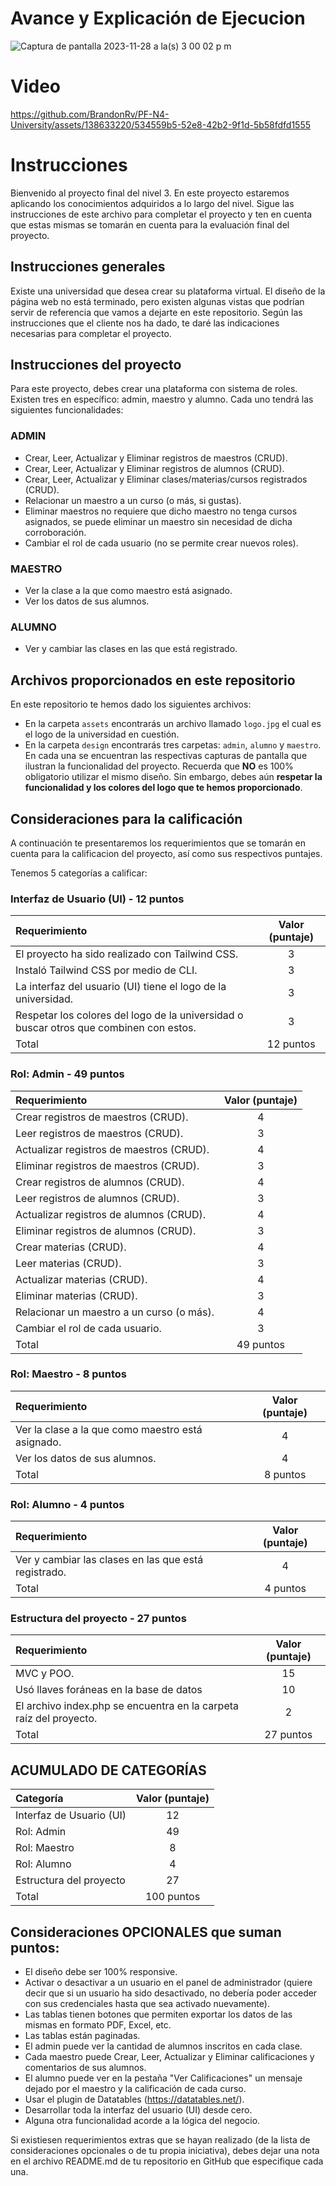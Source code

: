 # Avance y Explicación de Ejecucion

![Captura de pantalla 2023-11-28 a la(s) 3 00 02 p m](https://github.com/BrandonRv/PF-N4-University/assets/138633220/82aea4e1-2efd-4410-8a9f-2dd9620339bc)


# Video


https://github.com/BrandonRv/PF-N4-University/assets/138633220/534559b5-52e8-42b2-9f1d-5b58fdfd1555


# Instrucciones

Bienvenido al proyecto final del nivel 3. En este proyecto estaremos aplicando los conocimientos adquiridos a lo largo del nivel. Sigue las instrucciones de este archivo para completar el proyecto y ten en cuenta que estas mismas se tomarán en cuenta para la evaluación final del proyecto.

## Instrucciones generales

Existe una universidad que desea crear su plataforma virtual. El diseño de la página web no está terminado, pero existen algunas vistas que podrían servir de referencia que vamos a dejarte en este repositorio. Según las instrucciones que el cliente nos ha dado, te daré las indicaciones necesarias para completar el proyecto.

## Instrucciones del proyecto

Para este proyecto, debes crear una plataforma con sistema de roles. Existen tres en específico: admin, maestro y alumno. Cada uno tendrá las siguientes funcionalidades:

### ADMIN

- Crear, Leer, Actualizar y Eliminar registros de maestros (CRUD).
- Crear, Leer, Actualizar y Eliminar registros de alumnos (CRUD).
- Crear, Leer, Actualizar y Eliminar clases/materias/cursos registrados (CRUD).
- Relacionar un maestro a un curso (o más, si gustas).
- Eliminar maestros no requiere que dicho maestro no tenga cursos asignados, se puede eliminar un maestro sin necesidad de dicha corroboración.
- Cambiar el rol de cada usuario (no se permite crear nuevos roles).

### MAESTRO

- Ver la clase a la que como maestro está asignado.
- Ver los datos de sus alumnos.

### ALUMNO

- Ver y cambiar las clases en las que está registrado.

## Archivos proporcionados en este repositorio

En este repositorio te hemos dado los siguientes archivos:

- En la carpeta `assets` encontrarás un archivo llamado `logo.jpg` el cual es el logo de la universidad en cuestión.
- En la carpeta `design` encontrarás tres carpetas: `admin`, `alumno` y `maestro`. En cada una se encuentran las respectivas capturas de pantalla que ilustran la funcionalidad del proyecto. Recuerda que <b>NO</b> es 100% obligatorio utilizar el mismo diseño. Sin embargo, debes aún **respetar la funcionalidad y los colores del logo que te hemos proporcionado**.

## Consideraciones para la calificación

A continuación te presentaremos los requerimientos que se tomarán en cuenta para la calificacion del proyecto, así como sus respectivos puntajes.

Tenemos 5 categorías a calificar:

### Interfaz de Usuario (UI) - 12 puntos

| Requerimiento                                                                          | Valor (puntaje) |
| :------------------------------------------------------------------------------------- | :-------------: |
| El proyecto ha sido realizado con Tailwind CSS.                                        |        3        |
| Instaló Tailwind CSS por medio de CLI.                                                 |        3        |
| La interfaz del usuario (UI) tiene el logo de la universidad.                          |        3        |
| Respetar los colores del logo de la universidad o buscar otros que combinen con estos. |        3        |
| Total                                                                                  |    12 puntos    |

### Rol: Admin - 49 puntos

| Requerimiento                             | Valor (puntaje) |
| :---------------------------------------- | :-------------: |
| Crear registros de maestros (CRUD).       |        4        |
| Leer registros de maestros (CRUD).        |        3        |
| Actualizar registros de maestros (CRUD).  |        4        |
| Eliminar registros de maestros (CRUD).    |        3        |
| Crear registros de alumnos (CRUD).        |        4        |
| Leer registros de alumnos (CRUD).         |        3        |
| Actualizar registros de alumnos (CRUD).   |        4        |
| Eliminar registros de alumnos (CRUD).     |        3        |
| Crear materias (CRUD).                    |        4        |
| Leer materias (CRUD).                     |        3        |
| Actualizar materias (CRUD).               |        4        |
| Eliminar materias (CRUD).                 |        3        |
| Relacionar un maestro a un curso (o más). |        4        |
| Cambiar el rol de cada usuario.           |        3        |
| Total                                     |    49 puntos    |

### Rol: Maestro - 8 puntos

| Requerimiento                                     | Valor (puntaje) |
| :------------------------------------------------ | :-------------: |
| Ver la clase a la que como maestro está asignado. |        4        |
| Ver los datos de sus alumnos.                     |        4        |
| Total                                             |    8 puntos     |

### Rol: Alumno - 4 puntos

| Requerimiento                                        | Valor (puntaje) |
| :--------------------------------------------------- | :-------------: |
| Ver y cambiar las clases en las que está registrado. |        4        |
| Total                                                |    4 puntos     |

### Estructura del proyecto - 27 puntos

| Requerimiento                                                      | Valor (puntaje) |
| :----------------------------------------------------------------- | :-------------: |
| MVC y POO.                                                         |       15        |
| Usó llaves foráneas en la base de datos                            |       10        |
| El archivo index.php se encuentra en la carpeta raíz del proyecto. |        2        |
| Total                                                              |    27 puntos    |

## ACUMULADO DE CATEGORÍAS

| Categoría                | Valor (puntaje) |
| :----------------------- | :-------------: |
| Interfaz de Usuario (UI) |       12        |
| Rol: Admin               |       49        |
| Rol: Maestro             |        8        |
| Rol: Alumno              |        4        |
| Estructura del proyecto  |       27        |
| Total                    |   100 puntos    |

## Consideraciones OPCIONALES que suman puntos:

- El diseño debe ser 100% responsive.
- Activar o desactivar a un usuario en el panel de administrador (quiere decir que si un usuario ha sido desactivado, no debería poder acceder con sus credenciales hasta que sea activado nuevamente).
- Las tablas tienen botones que permiten exportar los datos de las mismas en formato PDF, Excel, etc.
- Las tablas están paginadas.
- El admin puede ver la cantidad de alumnos inscritos en cada clase.
- Cada maestro puede Crear, Leer, Actualizar y Eliminar calificaciones y comentarios de sus alumnos.
- El alumno puede ver en la pestaña "Ver Calificaciones" un mensaje dejado por el maestro y la calificación de cada curso.
- Usar el plugin de Datatables (https://datatables.net/).
- Desarrollar toda la interfaz del usuario (UI) desde cero.
- Alguna otra funcionalidad acorde a la lógica del negocio.

Si existiesen requerimientos extras que se hayan realizado (de la lista de consideraciones opcionales o de tu propia iniciativa), debes dejar una nota en el archivo README.md de tu repositorio en GitHub que especifique cada una.
